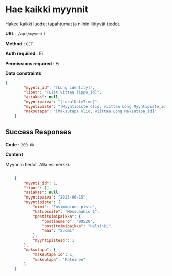 # Hae kaikki myynnit

Hakee kaikki luodut tapahtumat ja niihin liittyvät tiedot.

**URL** : `/api/myynnit`

**Method** : `GET`

**Auth required** : Ei

**Permissions required** : Ei

**Data constraints**

```json
{
        "myynti_id": "[Long identity]",
        "liput": "[List vittaa lippu_id]",
        "asiakas": null,
        "myyntipaiva": "[LocalDateTime]",
        "myyntipiste": "[Myyntipiste olio, viittaa Long Myyntipiste_id]",
        "maksutapa": "[Maksutapa olio, viittaa Long Maksutapa_id]"
    }
```

## Success Responses

**Code** : `200 OK`

**Content**

Myynnin tiedot. Alla esimerkki.

```json

    {
        "myynti_id": 1,
        "liput": [],
        "asiakas": null,
        "myyntipaiva": "2025-06-15",
        "myyntipiste": {
            "nimi": "Ensimmäinen piste",
            "katuosoite": "Messuaukio 1",
            "postitoimipaikka": {
                "postinumero": "00520",
                "postitoimipaikka": "Helsinki",
                "maa": "Suomi"
            },
            "myyntipisteId": 1
        },
        "maksutapa": {
            "maksutapa_id": 1,
            "maksutapa": "Käteinen"
        }
    }

```